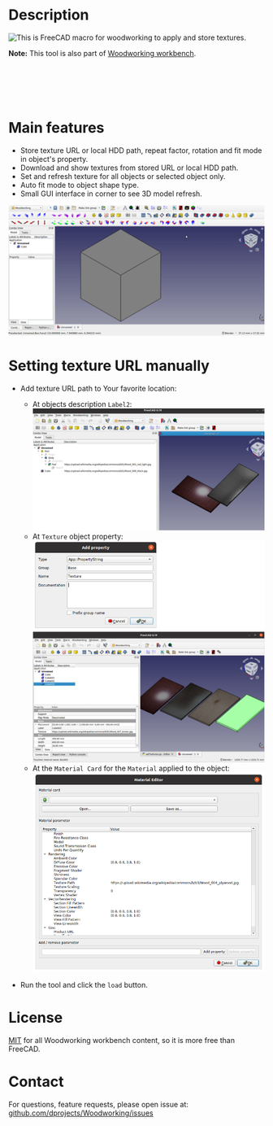 # Description

<img align="left" src="https://raw.githubusercontent.com/dprojects/Woodworking/master/Icons/setTextures.png"> This is FreeCAD macro for woodworking to apply and store textures.

**Note:** This tool is also part of [Woodworking workbench](https://github.com/dprojects/Woodworking).

<br><br><br><br>

# Main features

* Store texture URL or local HDD path, repeat factor, rotation and fit mode in object's property.
* Download and show textures from stored URL or local HDD path.
* Set and refresh texture for all objects or selected object only.
* Auto fit mode to object shape type.
* Small GUI interface in corner to see 3D model refresh.

![setTextures.gif](https://raw.githubusercontent.com/dprojects/setTextures/master/Screenshots/setTextures.gif)

# Setting texture URL manually

* Add texture URL path to Your favorite location:

	* At objects description `Label2`:
	![m001](https://raw.githubusercontent.com/dprojects/setTextures/master/Screenshots/m001.png)
	* At `Texture` object property:
	![m002](https://raw.githubusercontent.com/dprojects/setTextures/master/Screenshots/m002.png)
	![m003](https://raw.githubusercontent.com/dprojects/setTextures/master/Screenshots/m003.png)
	* At the `Material Card` for the `Material` applied to the object:
	![m004](https://raw.githubusercontent.com/dprojects/setTextures/master/Screenshots/m004.png)

* Run the tool and click the `load` button.

# License

[MIT](https://github.com/dprojects/Woodworking/blob/master/LICENSE) for all Woodworking workbench content, so it is more free than FreeCAD.

# Contact

For questions, feature requests, please open issue at: [github.com/dprojects/Woodworking/issues](https://github.com/dprojects/Woodworking/issues)

